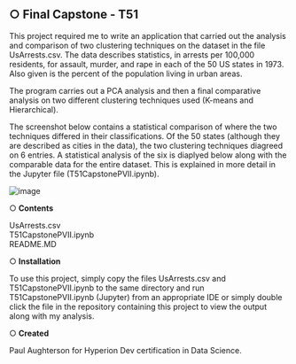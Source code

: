 
## ○ Final Capstone - T51

This project required me to write an application that carried out the analysis and comparison of two clustering techniques on the dataset in the file UsArrests.csv.  The data describes statistics, in arrests per 100,000 residents, for assault, murder, and rape in each of the 50 US states in 1973. Also given is the percent of the population living in urban areas.

The program carries out a PCA analysis and then a final comparative analysis on two different clustering techniques used (K-means and Hierarchical).

The screenshot below contains a statistical comparison of where the two techniques differed in their classifications.
Of the 50 states (although they are described as cities in the data), the two clustering techniques diagreed on 6 entries.  A statistical analysis of the six is diaplyed below along with the comparable data for the entire dataset.  This is explained in more detail in the Jupyter file (T51CapstonePVII.ipynb).

![image](https://user-images.githubusercontent.com/122213041/215277102-3f9eee31-8072-4520-8cdf-9fde73b725f6.png)

○ **Contents**

UsArrests.csv<br>
T51CapstonePVII.ipynb<br>
README.MD

○ **Installation**

To use this project, simply copy the files UsArrests.csv and T51CapstonePVII.ipynb to the same directory and run T51CapstonePVII.ipynb (Jupyter) from an appropriate IDE or simply double click the file in the repository containing this project to view the output along with my analysis.

○ **Created**

Paul Aughterson for Hyperion Dev certification in Data Science.

